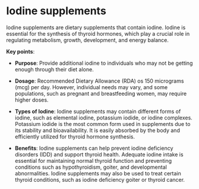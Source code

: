 [//]: # (source: ?)
[//]: # (tags: supplements)

# Iodine supplements

Iodine supplements are dietary supplements that contain iodine. Iodine is essential for the synthesis of thyroid hormones, which play a crucial role in regulating metabolism, growth, development, and energy balance.

**Key points**:

* **Purpose**: Provide additional iodine to individuals who may not be getting enough through their diet alone.

* **Dosage**: Recommended Dietary Allowance (RDA) os 150 micrograms (mcg) per day. However, individual needs may vary, and some populations, such as pregnant and breastfeeding women, may require higher doses.

* **Types of Iodine**: Iodine supplements may contain different forms of iodine, such as elemental iodine, potassium iodide, or iodine complexes. Potassium iodide is the most common form used in supplements due to its stability and bioavailability. It is easily absorbed by the body and efficiently utilized for thyroid hormone synthesis.

* **Benefits**: Iodine supplements can help prevent iodine deficiency disorders (IDD) and support thyroid health. Adequate iodine intake is essential for maintaining normal thyroid function and preventing conditions such as hypothyroidism, goiter, and developmental abnormalities. Iodine supplements may also be used to treat certain thyroid conditions, such as iodine deficiency goiter or thyroid cancer.
